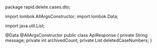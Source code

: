 package rapid.delete.cases.dto;

import lombok.AllArgsConstructor;
import lombok.Data;

import java.util.List;

@Data
@AllArgsConstructor
public class ApiResponse {
    private String message;
    private int archivedCount;
    private List<String> deletedCaseNumbers;
}

